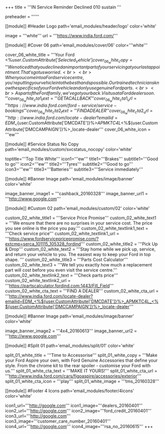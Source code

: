 +++
title = '''IN Service Reminder Declined 010 sustain '''

preheader = ''''''

[[module]] #Header Logo
path='email_modules/header/logo'
color='white'

  image = '''white'''
  url = '''https://www.india.ford.com/'''

[[module]] #Cover 06
path='email_modules/cover/06'
color='''white'''

  cover_06_white_title = '''Your Ford <%${user.CustomAttribute['Selected_Vehicle']}%> needs attention'''
  cover_06_white_copy = '''We noticed that you declined an important part of your servicing at your last appointment. That's got us worried.<br><br>When you come into a Ford service centre, you're putting your vehicle into the best hands possible. Our trained technicians know the specifics of your Ford vehicle and only use genuine Ford parts.<br><br>As part of the Ford family, we've got your back. Visit us at a Ford dealer soon.'''
  cover_06_white_cta1_text = '''GET A CALLBACK'''
  cover_06_white_cta1_url = '''https://www.india.ford.com/ford-service/service-bookings'''
  cover_06_white_cta2_text = '''FIND A DEALER'''
  cover_06_white_cta2_url = '''http://www.india.ford.com/locate-dealer?emailid=EDM_<%${user.CustomAttribute['DMCDATE']}%>_APMKTC4L_<%${user.CustomAttribute['DMCCAMPAIGN']}%>_locate-dealer'''
  cover_06_white_icon = '''ew'''

[[module]] #Service Status No Copy
path='email_modules/custom/svcstatus_nocopy'
color='white'

  toptitle='''Top Title White'''
  icon1='''ew'''
  title1='''Brakes'''
  subtitle1='''Good to go'''
  icon2='''ew'''
  title2='''Tyres'''
  subtitle2='''Good to go'''
  icon3='''ew'''
  title3='''Batteries'''
  subtitle3='''Service immediately'''
  
[[module]] #Banner Image
path='email_modules/image/banner'
color='white'

  image_banner_image1 = '''cashback_20160328'''
  image_banner_url1 = '''http://www.google.com'''

[[module]] #Custom 02
path='email_modules/custom/02'
color='white'

  custom_02_white_title1 = '''Service Price Promise'''
  custom_02_white_text1 = '''We ensure that there are no surprises in your service cost. The price you see online is the price you pay.'''
  custom_02_white_textlink1_text = '''Check service price'''
  custom_02_white_textlink1_url = '''https://www.fordservicepricepromise.com/?extcmp=serca_101115_105328_fordind'''
  custom_02_white_title2 = '''Pick Up & Drop'''
  custom_02_white_text2 = '''Stay home while we pick up, service, and return your vehicle to you. The easiest way to keep your Ford in top shape. '''
  custom_02_white_title3 = '''Parts Cost Calculator'''
  custom_02_white_text3 = '''We tell you exactly how much a replacement part will cost before you even visit the service centre.'''
  custom_02_white_textlink2_text = '''Check parts price'''
  custom_02_white_textlink2_url = '''https://partscalculator.fordind.com:1443/Fill_Field'''
  custom_02_white_cta_text = '''FIND A DEALER'''
  custom_02_white_cta_url = '''http://www.india.ford.com/locate-dealer?emailid=EDM_<%${user.CustomAttribute['DMCDATE']}%>_APMKTC4L_<%${user.CustomAttribute['DMCCAMPAIGN']}%>_locate-dealer'''

[[module]] #Banner Image
path='email_modules/image/banner'
color='white'

  image_banner_image2 = '''4x4_20160613'''
  image_banner_url2 = '''http://www.google.com'''

[[module]] #Split 01
path='email_modules/split/01'
color='white'

  split_01_white_title = '''Time to Accessorise'''
  split_01_white_copy = '''Make your Ford Aspire your own, with Ford Genuine Accessories that define your style. From the chrome kit to the rear spoiler - customise your Ford with us.'''
  split_01_white_cta_text = '''MAKE IT YOURS!'''
  split_01_white_cta_url = '''http://www.india.ford.com/cars/figoaspire/accessories/exterior'''
  split_01_white_cta_icon = '''play'''
  split_01_white_image = '''tms_20160328'''

[[module]] #Footer 4 Icons
path='email_modules/footer/4icons'
color='white'

  icon1_url='''http://google.com'''
  icon1_image='''dealers_20160401'''
  icon2_url='''http://google.com'''
  icon2_image='''ford_credit_20160401'''
  icon3_url='''http://google.com'''
  icon3_image='''customer_care_number_20160401'''
  icon4_url='''http://google.com'''
  icon4_image='''rsa_no_20160615'''
+++